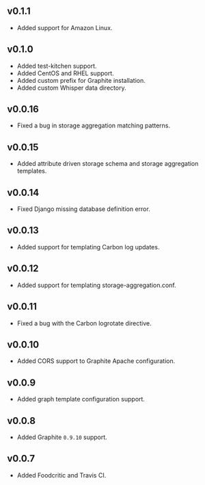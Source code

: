 ## v0.1.1

* Added support for Amazon Linux.

## v0.1.0

* Added test-kitchen support.
* Added CentOS and RHEL support.
* Added custom prefix for Graphite installation.
* Added custom Whisper data directory.

## v0.0.16

* Fixed a bug in storage aggregation matching patterns.

## v0.0.15

* Added attribute driven storage schema and storage aggregation templates.

## v0.0.14

* Fixed Django missing database definition error.

## v0.0.13

* Added support for templating Carbon log updates.

## v0.0.12

* Added support for templating storage-aggregation.conf.

## v0.0.11

* Fixed a bug with the Carbon logrotate directive.

## v0.0.10

* Added CORS support to Graphite Apache configuration.

## v0.0.9

* Added graph template configuration support.

## v0.0.8

* Added Graphite `0.9.10` support.

## v0.0.7

* Added Foodcritic and Travis CI.
